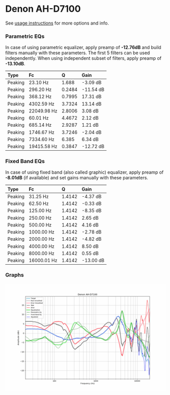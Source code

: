# Denon AH-D7100
See [usage instructions](https://github.com/jaakkopasanen/AutoEq#usage) for more options and info.

### Parametric EQs
In case of using parametric equalizer, apply preamp of **-12.76dB** and build filters manually
with these parameters. The first 5 filters can be used independently.
When using independent subset of filters, apply preamp of **-13.10dB**.

| Type    | Fc          |      Q | Gain      |
|:--------|:------------|:-------|:----------|
| Peaking | 23.10 Hz    | 1.688  | -3.09 dB  |
| Peaking | 296.20 Hz   | 0.2484 | -11.54 dB |
| Peaking | 368.12 Hz   | 0.7995 | 17.31 dB  |
| Peaking | 4302.59 Hz  | 3.7324 | 13.14 dB  |
| Peaking | 22049.98 Hz | 2.8006 | 3.08 dB   |
| Peaking | 60.01 Hz    | 4.4672 | 2.12 dB   |
| Peaking | 685.14 Hz   | 2.9287 | 1.21 dB   |
| Peaking | 1746.67 Hz  | 3.7246 | -2.04 dB  |
| Peaking | 7334.60 Hz  | 6.385  | 6.34 dB   |
| Peaking | 19415.58 Hz | 0.3847 | -12.72 dB |

### Fixed Band EQs
In case of using fixed band (also called graphic) equalizer, apply preamp of **-8.01dB**
(if available) and set gains manually with these parameters.

| Type    | Fc          |      Q | Gain      |
|:--------|:------------|:-------|:----------|
| Peaking | 31.25 Hz    | 1.4142 | -4.37 dB  |
| Peaking | 62.50 Hz    | 1.4142 | -0.33 dB  |
| Peaking | 125.00 Hz   | 1.4142 | -8.35 dB  |
| Peaking | 250.00 Hz   | 1.4142 | 2.65 dB   |
| Peaking | 500.00 Hz   | 1.4142 | 4.16 dB   |
| Peaking | 1000.00 Hz  | 1.4142 | -2.78 dB  |
| Peaking | 2000.00 Hz  | 1.4142 | -4.82 dB  |
| Peaking | 4000.00 Hz  | 1.4142 | 8.50 dB   |
| Peaking | 8000.00 Hz  | 1.4142 | 0.55 dB   |
| Peaking | 16000.01 Hz | 1.4142 | -13.00 dB |

### Graphs
![](./Denon%20AH-D7100.png)